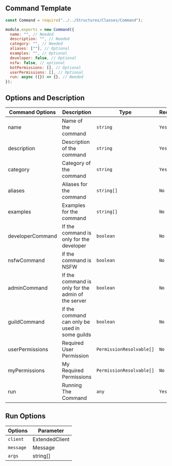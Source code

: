 ## Command Template

```js
const Command = require("../../Structures/Classes/Command");

module.exports = new Command({
  name: "", // Needed
  description: "", // Needed
  category: "", // Needed
  aliases: [""], // Optional
  examples: "", // Optional
  developer: false, // Optional
  nsfw: false, // optional
  botPermissions: [], // Optional
  userPermissions: [], // Optional
  run: async ({}) => {}, // Needed
});
```

## Options and Description

| Command Options  | Description                                        | Type                     | Required |
| ---------------- | -------------------------------------------------- | ------------------------ | -------- |
| name             | Name of the command                                | `string`                 | `Yes`    |
| description      | Description of the command                         | `string`                 | `Yes`    |
| category         | Category of the command                            | `string`                 | `Yes`    |
| aliases          | Aliases for the command                            | `string[]`               | `No`     |
| examples         | Examples for the command                           | `string[]`               | `No`     |
| developerCommand | If the command is only for the developer           | `boolean`                | `No`     |
| nsfwCommand      | if the command is NSFW                             | `boolean`                | `No`     |
| adminCommand     | If the command is only for the admin of the server | `boolean`                | `No`     |
| guildCommand     | if the command can only be used in some guilds     | `boolean`                | `No`     |
| userPermissions  | Required User Permission                           | `PermissionResolvable[]` | `No`     |
| myPermissions    | My Required Permissions                            | `PermissionResolvable[]` | `No`     |
| run              | Running The Command                                | `any`                    | `Yes`    |

## Run Options

| Options   | Parameter        |
| --------- | ---------------- |
| `client`  | ExtendedClient   |
| `message` | Message<boolean> |
| `args`    | string[]         |
